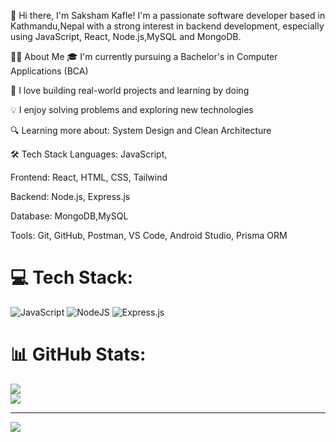 👋 Hi there, I'm Saksham Kafle!
I'm a passionate software developer based in Kathmandu,Nepal with a strong interest in backend development, especially using JavaScript, React, Node.js,MySQL and MongoDB.

🧑‍💻 About Me
🎓 I'm currently pursuing a Bachelor's in Computer Applications (BCA)

💼 I love building real-world projects and learning by doing

💡 I enjoy solving problems and exploring new technologies

🔍 Learning more about: System Design and Clean Architecture

🛠️ Tech Stack
Languages: JavaScript,

Frontend: React, HTML, CSS, Tailwind

Backend: Node.js, Express.js

Database: MongoDB,MySQL

Tools: Git, GitHub, Postman, VS Code, Android Studio, Prisma ORM


# 💻 Tech Stack:
![JavaScript](https://img.shields.io/badge/javascript-%23323330.svg?style=for-the-badge&logo=javascript&logoColor=%23F7DF1E) ![NodeJS](https://img.shields.io/badge/node.js-6DA55F?style=for-the-badge&logo=node.js&logoColor=white) ![Express.js](https://img.shields.io/badge/express.js-%23404d59.svg?style=for-the-badge&logo=express&logoColor=%2361DAFB)
# 📊 GitHub Stats:
![](https://nirzak-streak-stats.vercel.app/?user=saksham477&theme=dark&hide_border=false)<br/>
![](https://github-readme-stats.vercel.app/api/top-langs/?username=saksham477&theme=dark&hide_border=false&include_all_commits=true&count_private=true&layout=compact)

---
[![](https://visitcount.itsvg.in/api?id=saksham477&icon=0&color=0)](https://visitcount.itsvg.in)

<!-- Proudly created with GPRM ( https://gprm.itsvg.in ) -->
